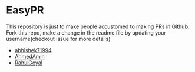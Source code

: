 # EasyPR


This repository is just to make people accustomed to making PRs in Github. Fork this repo, make a change in the readme file by
updating your username(checkout issue for more details)

* [abhishek71994](https://github.com/abhishek71994)
* [AhmedAmin](https://github.com/AhmedRedaAmin)
* [RahulGoyal](https://github.com/rahulgoyal911)
